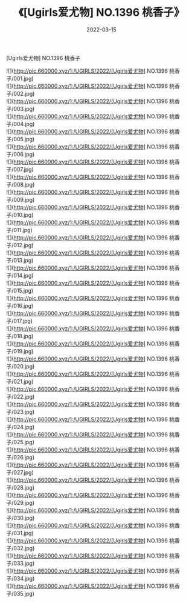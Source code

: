 ﻿---
layout: post
title:  《[Ugirls爱尤物] NO.1396 桃香子》
date:   2022-03-15
img: http://pic.660000.xyz/1:/UGIRLS/2022/[Ugirls爱尤物] NO.1396 桃香子/000.jpg
categories: [美女, 清纯, 唯美]
---

[Ugirls爱尤物] NO.1396 桃香子

 ![](http://pic.660000.xyz/1:/UGIRLS/2022/[Ugirls爱尤物] NO.1396 桃香子/001.jpg) <br>![](http://pic.660000.xyz/1:/UGIRLS/2022/[Ugirls爱尤物] NO.1396 桃香子/002.jpg) <br>![](http://pic.660000.xyz/1:/UGIRLS/2022/[Ugirls爱尤物] NO.1396 桃香子/003.jpg) <br>![](http://pic.660000.xyz/1:/UGIRLS/2022/[Ugirls爱尤物] NO.1396 桃香子/004.jpg) <br>![](http://pic.660000.xyz/1:/UGIRLS/2022/[Ugirls爱尤物] NO.1396 桃香子/005.jpg) <br>![](http://pic.660000.xyz/1:/UGIRLS/2022/[Ugirls爱尤物] NO.1396 桃香子/006.jpg) <br>![](http://pic.660000.xyz/1:/UGIRLS/2022/[Ugirls爱尤物] NO.1396 桃香子/007.jpg) <br>![](http://pic.660000.xyz/1:/UGIRLS/2022/[Ugirls爱尤物] NO.1396 桃香子/008.jpg) <br>![](http://pic.660000.xyz/1:/UGIRLS/2022/[Ugirls爱尤物] NO.1396 桃香子/009.jpg) <br>![](http://pic.660000.xyz/1:/UGIRLS/2022/[Ugirls爱尤物] NO.1396 桃香子/010.jpg) <br>![](http://pic.660000.xyz/1:/UGIRLS/2022/[Ugirls爱尤物] NO.1396 桃香子/011.jpg) <br>![](http://pic.660000.xyz/1:/UGIRLS/2022/[Ugirls爱尤物] NO.1396 桃香子/012.jpg) <br>![](http://pic.660000.xyz/1:/UGIRLS/2022/[Ugirls爱尤物] NO.1396 桃香子/013.jpg) <br>![](http://pic.660000.xyz/1:/UGIRLS/2022/[Ugirls爱尤物] NO.1396 桃香子/014.jpg) <br>![](http://pic.660000.xyz/1:/UGIRLS/2022/[Ugirls爱尤物] NO.1396 桃香子/015.jpg) <br>![](http://pic.660000.xyz/1:/UGIRLS/2022/[Ugirls爱尤物] NO.1396 桃香子/016.jpg) <br>![](http://pic.660000.xyz/1:/UGIRLS/2022/[Ugirls爱尤物] NO.1396 桃香子/017.jpg) <br>![](http://pic.660000.xyz/1:/UGIRLS/2022/[Ugirls爱尤物] NO.1396 桃香子/018.jpg) <br>![](http://pic.660000.xyz/1:/UGIRLS/2022/[Ugirls爱尤物] NO.1396 桃香子/019.jpg) <br>![](http://pic.660000.xyz/1:/UGIRLS/2022/[Ugirls爱尤物] NO.1396 桃香子/020.jpg) <br>![](http://pic.660000.xyz/1:/UGIRLS/2022/[Ugirls爱尤物] NO.1396 桃香子/021.jpg) <br>![](http://pic.660000.xyz/1:/UGIRLS/2022/[Ugirls爱尤物] NO.1396 桃香子/022.jpg) <br>![](http://pic.660000.xyz/1:/UGIRLS/2022/[Ugirls爱尤物] NO.1396 桃香子/023.jpg) <br>![](http://pic.660000.xyz/1:/UGIRLS/2022/[Ugirls爱尤物] NO.1396 桃香子/024.jpg) <br>![](http://pic.660000.xyz/1:/UGIRLS/2022/[Ugirls爱尤物] NO.1396 桃香子/025.jpg) <br>![](http://pic.660000.xyz/1:/UGIRLS/2022/[Ugirls爱尤物] NO.1396 桃香子/026.jpg) <br>![](http://pic.660000.xyz/1:/UGIRLS/2022/[Ugirls爱尤物] NO.1396 桃香子/027.jpg) <br>![](http://pic.660000.xyz/1:/UGIRLS/2022/[Ugirls爱尤物] NO.1396 桃香子/028.jpg) <br>![](http://pic.660000.xyz/1:/UGIRLS/2022/[Ugirls爱尤物] NO.1396 桃香子/029.jpg) <br>![](http://pic.660000.xyz/1:/UGIRLS/2022/[Ugirls爱尤物] NO.1396 桃香子/030.jpg) <br>![](http://pic.660000.xyz/1:/UGIRLS/2022/[Ugirls爱尤物] NO.1396 桃香子/031.jpg) <br>![](http://pic.660000.xyz/1:/UGIRLS/2022/[Ugirls爱尤物] NO.1396 桃香子/032.jpg) <br>![](http://pic.660000.xyz/1:/UGIRLS/2022/[Ugirls爱尤物] NO.1396 桃香子/033.jpg) <br>![](http://pic.660000.xyz/1:/UGIRLS/2022/[Ugirls爱尤物] NO.1396 桃香子/034.jpg) <br>![](http://pic.660000.xyz/1:/UGIRLS/2022/[Ugirls爱尤物] NO.1396 桃香子/035.jpg) <br>